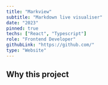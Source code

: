 ```yaml
---
title: "Markview"
subtitle: "Markdown live visualiser"
date: "2023"
pinned: true
techs: ["React", "Typescript"]
role: "Frontend Developer"
githubLink: "https://github.com/"
type: "Website"
---
```


## Why this project

